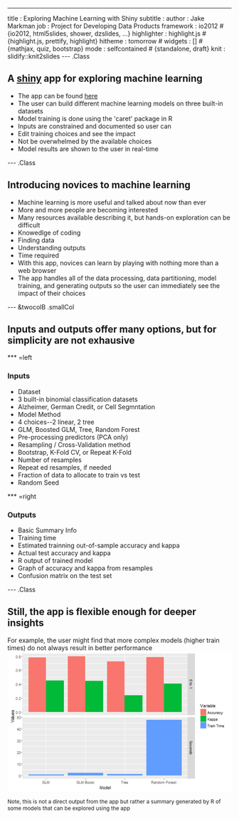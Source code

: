 ---
title       : Exploring Machine Learning with Shiny
subtitle    : 
author      : Jake Markman
job         : Project for Developing Data Products
framework   : io2012        # {io2012, html5slides, shower, dzslides, ...}
highlighter : highlight.js  # {highlight.js, prettify, highlight}
hitheme     : tomorrow      # 
widgets     : []            # {mathjax, quiz, bootstrap}
mode        : selfcontained # {standalone, draft}
knit        : slidify::knit2slides
--- .Class

## A [shiny](http://www.shinyapps.io/) app for exploring machine learning  

-  The app can be found [here](https://jmmark.shinyapps.io/exploreML/)  
-  The user can build different machine learning models on three built-in datasets  
-  Model training is done using the 'caret' package in R  
-  Inputs are constrained and documented so user can  
  -  Edit training choices and see the impact
  -  Not be overwhelmed by the available choices
-  Model results are shown to the user in real-time  



--- .Class

## Introducing novices to machine learning  

-  Machine learning is more useful and talked about now than ever
-  More and more people are becoming interested
-  Many resources available describing it, but hands-on exploration can be difficult
  -  Knowedlge of coding
  -  Finding data
  -  Understanding outputs  
  -  Time required  
-  With this app, novices can learn by playing with nothing more than a web browser
-  The app handles all of the data processing, data partitioning, model training, and generating outputs so the user can immediately see the impact of their choices

---  &twocolB .smallCol

## Inputs and outputs offer many options, but for simplicity are not exhausive  

***  =left

 
### Inputs

-  Dataset
  -  3 built-in binomial classification datasets
  -  Alzheimer, German Credit, or Cell Segmntation
-  Model Method
  -  4 choices--2 linear, 2 tree
  -  GLM, Boosted GLM, Tree, Random Forest
-  Pre-processing predictors (PCA only)
-  Resampling / Cross-Validation method
  -  Bootstrap, K-Fold CV, or Repeat K-Fold
  -  Number of resamples
  -  Repeat ed resamples, if needed
-  Fraction of data to allocate to train vs test
-  Random Seed

***  =right
  
### Outputs

-  Basic Summary Info
  -  Training time
  -  Estimated trainning out-of-sample accuracy and kappa
  -  Actual test accuracy and kappa
-  R output of trained model
-  Graph of accuracy and kappa from resamples
-  Confusion matrix on the test set

--- .Class

## Still, the app is flexible enough for deeper insights  

For example, the user might find that more complex models (higher train times) do not always result in better performance
<img src="assets/fig/unnamed-chunk-1-1.png" title="plot of chunk unnamed-chunk-1" alt="plot of chunk unnamed-chunk-1" style="display: block; margin: auto;" />

<p style="font-size:12px">Note, this is not a direct output from the app but rather a summary generated by R of some models that can be explored using the app</p>

